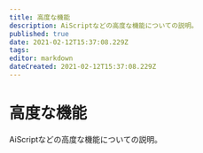 ```yaml
---
title: 高度な機能
description: AiScriptなどの高度な機能についての説明。
published: true
date: 2021-02-12T15:37:08.229Z
tags: 
editor: markdown
dateCreated: 2021-02-12T15:37:08.229Z
---
```


# 高度な機能
AiScriptなどの高度な機能についての説明。